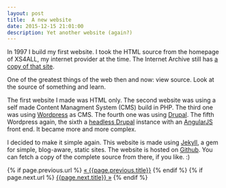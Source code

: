 ```yaml
---
layout: post
title:  A new website
date: 2015-12-15 21:01:00
description: Yet another website (again?)
---
```

In 1997 I build my first website. I took the HTML source from the homepage of XS4ALL, my internet provider at the time. The Internet Archive still has <a href="https://web.archive.org/web/19980210114416/http://www.xs4all.nl/">a copy of that site</a>.

One of the greatest things of the web then and now: view source. Look at the source of something and learn.

The first website I made was HTML only. The second website was using a self made Content Managment System (CMS) build in PHP. The third one was using <a href="https://wordpress.org/">Wordpress</a> as CMS. The fourth one was using <a href="https://www.drupal.org/">Drupal</a>. The fifth Wordpress again, the sixth a <a href="https://groups.drupal.org/headless-drupal">headless Drupal</a> instance with an <a href="https://angularjs.org/">AngularJS</a> front end. It became more and more complex.

I decided to make it simple again. This website is made using <a href="https://jekyllrb.com/">Jekyll</a>, a gem for simple, blog-aware, static sites. The website is hosted on <a href="https://github.com/jooplaan/jooplaan.github.io">Github</a>. You can fetch a copy of the complete source from there, if you like. :)

<div class="PageNavigation">
  {% if page.previous.url %}
    <a class="prev" href="{{page.previous.url}}">&laquo; {{page.previous.title}}</a>
  {% endif %}
  {% if page.next.url %}
    <a class="next" href="{{page.next.url}}">{{page.next.title}} &raquo;</a>
  {% endif %}
</div>
